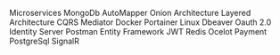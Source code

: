 Microservices
MongoDb
AutoMapper
Onion Architecture
Layered Architecture
CQRS
Mediator
Docker
Portainer
Linux
Dbeaver
Oauth 2.0
Identity Server
Postman
Entity Framework
JWT
Redis
Ocelot
Payment
PostgreSql
SignalR
